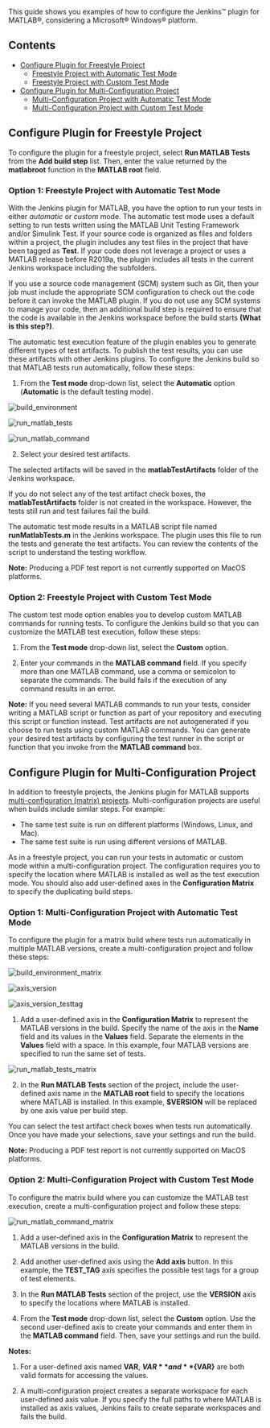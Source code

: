 This guide shows you examples of how to configure the Jenkins&trade; plugin for MATLAB&reg;, considering a Microsoft&reg; Windows&reg; platform.

## Contents

-  [Configure Plugin for Freestyle Project](#configure-plugin-for-freestyle-project)
	- [Freestyle Project with Automatic Test Mode](#option-1-freestyle-project-with-automatic-test-mode)
	- [Freestyle Project with Custom Test Mode](#option-2-freestyle-project-with-custom-test-mode)
-  [Configure Plugin for Multi-Configuration Project](#configure-plugin-for-multi-configuration-project)
	- [Multi-Configuration Project with Automatic Test Mode](#option-1-multi-configuration-project-with-automatic-test-mode)
	- [Multi-Configuration Project with Custom Test Mode](#option-2-multi-configuration-project-with-custom-test-mode)
	
## Configure Plugin for Freestyle Project
To configure the plugin for a freestyle project, select **Run MATLAB Tests** from the **Add build step** list. Then, enter the value returned by the **matlabroot** function in the **MATLAB root** field.
  
### Option 1: Freestyle Project with Automatic Test Mode
With the Jenkins plugin for MATLAB, you have the option to run your tests in either *automatic* or *custom* mode. The automatic test mode uses a default setting to run tests written using the MATLAB Unit Testing Framework and/or Simulink Test. If your source code is organized as files and folders within a project, the plugin includes any test files in the project that have been tagged as **Test**. If your code does not leverage a project or uses a MATLAB release before R2019a, the plugin includes all tests in the current Jenkins workspace including the subfolders. 

If you use a source code management (SCM) system such as Git, then your job must include the appropriate SCM configuration to check out the code before it can invoke the MATLAB plugin. If you do not use any SCM systems to manage your code, then an additional build step is required to ensure that the code is available in the Jenkins workspace before the build starts **(What is this step?)**.

The automatic test execution feature of the plugin enables you to generate different types of test artifacts. To publish the test results, you can use these artifacts with other Jenkins plugins. To configure the Jenkins build so that MATLAB tests run automatically, follow these steps:

1) From the **Test mode** drop-down list, select the **Automatic** option (**Automatic** is the default testing mode).
  
 
  
![build_environment](https://user-images.githubusercontent.com/48831250/76798534-23bc5a80-67a6-11ea-9a48-861cbbc7b0ba.png)
  
![run_matlab_tests](https://user-images.githubusercontent.com/48831250/76798712-785fd580-67a6-11ea-9949-52843e55e299.png)
  
![run_matlab_command](https://user-images.githubusercontent.com/48831250/76800429-04273100-67aa-11ea-8667-60a3ff4dbca0.png)

2) Select your desired test artifacts.

  The selected artifacts will be saved in the **matlabTestArtifacts** folder of the Jenkins workspace.
  
  If you do not select any of the test artifact check boxes, the **matlabTestArtifacts** folder is not created in the workspace. However, the tests still run and test failures fail the build. 

  The automatic test mode results in a MATLAB script file named **runMatlabTests.m** in the Jenkins workspace. The plugin uses this file to run the tests and generate the test artifacts. You can review the contents of the script to understand the testing workflow.

  **Note:** Producing a PDF test report is not currently supported on MacOS platforms.

### Option 2: Freestyle Project with Custom Test Mode
The custom test mode option enables you to develop custom MATLAB commands for running tests. To configure the Jenkins build so that you can customize the MATLAB test execution, follow these steps:

1) From the **Test mode** drop-down list, select the **Custom** option.

2) Enter your commands in the **MATLAB command** field. If you specify more than one MATLAB command, use a comma or semicolon to separate the commands. The build fails if the execution of any command results in an error.



  **Note:** If you need several MATLAB commands to run your tests, consider writing a MATLAB script or function as part of your repository and executing this script or function instead. Test artifacts are not autogenerated if you choose to run tests using custom MATLAB commands. You can generate your desired test artifacts by configuring the test runner in the script or function that you invoke from the **MATLAB command** box.


## Configure Plugin for Multi-Configuration Project
In addition to freestyle projects, the Jenkins plugin for MATLAB supports [multi-configuration (matrix) projects](https://wiki.jenkins.io/display/JENKINS/Building+a+matrix+project). Multi-configuration projects are useful when builds include similar steps. For example:
* The same test suite is run on different platforms (Windows, Linux, and Mac).
* The same test suite is run using different versions of MATLAB.

As in a freestyle project, you can run your tests in automatic or custom mode within a multi-configuration project. The configuration requires you to specify the location where MATLAB is installed as well as the test execution mode. You should also add user-defined axes in the **Configuration Matrix** to specify the duplicating build steps. 

### Option 1: Multi-Configuration Project with Automatic Test Mode

To configure the plugin for a matrix build where tests run automatically in multiple MATLAB versions, create a multi-configuration project and follow these steps:

![build_environment_matrix](https://user-images.githubusercontent.com/48831250/76800665-87488700-67aa-11ea-9dbd-3c3ab518afa7.png)

![axis_version](https://user-images.githubusercontent.com/48831250/76800706-9a5b5700-67aa-11ea-98f0-25f2b7f3658c.png)

![axis_version_testtag](https://user-images.githubusercontent.com/48831250/76800736-aa733680-67aa-11ea-86a7-a984d5795e11.png)


1) Add a user-defined axis in the **Configuration Matrix** to represent the MATLAB versions in the build. Specify the name of the axis in the **Name** field and its values in the **Values** field. Separate the elements in the **Values** field with a space. In this example, four MATLAB versions are specified to run the same set of tests.

![run_matlab_tests_matrix](https://user-images.githubusercontent.com/48831250/76800820-d2629a00-67aa-11ea-9fa7-c466e8c17f27.png)


2) In the **Run MATLAB Tests** section of the project, include the user-defined axis name in the **MATLAB root** field to specify the locations where MATLAB is installed. In this example, **$VERSION** will be replaced by one axis value per build step.



You can select the test artifact check boxes when tests run automatically. Once you have made your selections, save your settings and run the build.

**Note:** Producing a PDF test report is not currently supported on MacOS platforms.

### Option 2: Multi-Configuration Project with Custom Test Mode

To configure the matrix build where you can customize the MATLAB test execution, create a multi-configuration project and follow these steps:

![run_matlab_command_matrix](https://user-images.githubusercontent.com/48831250/76800855-e3131000-67aa-11ea-99c8-f18b811eea6f.png)


1) Add a user-defined axis in the **Configuration Matrix** to represent the MATLAB versions in the build. 



2) Add another user-defined axis using the **Add axis** button. In this example, the **TEST_TAG** axis specifies the possible test tags for a group of test elements.



3) In the **Run MATLAB Tests** section of the project, use the **VERSION** axis to specify the locations where MATLAB is installed.


4) From the **Test mode** drop-down list, select the **Custom** option. Use the second user-defined axis to create your commands and enter them in the **MATLAB command** field. Then, save your settings and run the build. 


**Notes:**
1) For a user-defined axis named **VAR**,  **$VAR** and **${VAR}** are both valid formats for accessing the values.

2) A multi-configuration project creates a separate workspace for each user-defined axis value. If you specify the full paths to where MATLAB is installed as axis values, Jenkins fails to create separate workspaces and fails the build.	
